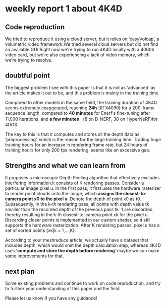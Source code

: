 # weekly report 1 about 4K4D

## Code reproduction

We tried to reproduce it using a cloud server, but it relies on ‘easyVolcap’, a volumetric video framework.We tried several cloud servers but did not find an available GUI.Right now we're trying to run 4K4D locally with a 4060ti video card, but we're also experiencing a lack of video memory, which we're trying to resolve.

## doubtful point

The biggest problem I see with this paper is that it is not as ‘advanced’ as the article makes it out to be, and this problem is mainly in the training time.

Compared to other models in the same field, the training duration of 4K4D seems extremely exaggerated, reaching **24h** (RTX4090) for a 200-frame sequence length, compared to **40 minutes** for Enerf's fine-tuning after 11,000 iterations, and **a few minutes** （8 on D-NERF, 30 on HyperNeRF)for 4DGS.

The key to this is that it computes and stores all the depth data as ‘preprocessing’, which is the reason for the large training time. Trading huge training hours for an increase in rendering frame rate, but 24 hours of training hours for only 200 fps rendering, seems like an excessive gap.

## Strengths and what we can learn from

It proposes a microscopic Depth Peeling algorithm that effectively excludes interfering information.It consists of K rendering passes. Consider a particular image pixel u. In the first pass, it first uses the hardware rasterizer to render point clouds onto the image, which **assigns the closest-to-camera point x0 to the pixel u**. Denote the depth of point x0 as t0. Subsequently, in the k-th rendering pass, all points with depth value tk smaller than the recorded depth of the previous pass tk−1 are discarded, thereby resulting in the k-th closest-to-camera point xk for the pixel u. Discarding closer points is implemented in our custom shader, so it still supports the hardware rasterization. After K rendering passes, pixel u has a set of sorted points {xk|k = 1,...,K}.

According to your meshreduce article, we actually have a dataset that includes depth, which would omit the depth calculation step, whereas 4K4D uses '**compute and store the depth before rendering**’ maybe we can make some improvements for that.

## next plan

Solve existing problems and continue to work on code reproduction, and try to further your understanding of this paper and the field.

Please let us know if you have any guidance!